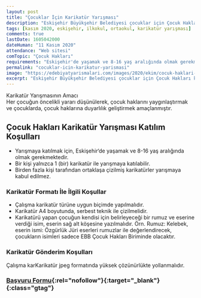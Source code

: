 ```yaml
---
layout: post
title: "Çocuklar İçin Karikatür Yarışması"
description: "Eskişehir Büyükşehir Belediyesi çocuklar için Çocuk Hakları konulu Karikatür Yarışması düzenliyor."
tags: [kasım 2020, eskişehir, ilkokul, ortaokul, karikatür yarışması]
comments: true
lastDate: 1605042000
dateHuman: "11 Kasım 2020"
attendance: "Web sitesi"
comTopic: "Çocuk Hakları"
requirements: "Eskişehir'de yaşamak ve 8-16 yaş aralığında olmak gerekmektedir."
permalink: "cocuklar-icin-karikatur-yarismasi"
image: "https://edebiyatyarismalari.com/images/2020/ekim/cocuk-haklari-karikatur-yarismasi.jpg"
excerpt: "Eskişehir Büyükşehir Belediyesi çocuklar için Çocuk Hakları konulu Karikatür Yarışması düzenliyor."
---
```


Karikatür Yarışmasının Amacı  
Her çocuğun öncelikli yararı düşünülerek, çocuk haklarını yaygınlaştırmak ve çocuklarda, çocuk haklarına duyarlılık geliştirmek amaçlanmıştır.

## Çocuk Hakları Karikatür Yarışması Katılım Koşulları
- Yarışmaya katılmak için, Eskişehir‘de yaşamak ve 8-16 yaş aralığında olmak gerekmektedir.
- Bir kişi yalnızca 1 (bir) karikatür ile yarışmaya katılabilir.
- Birden fazla kişi tarafından ortaklaşa çizilmiş karikatürler yarışmaya kabul edilmez.

### Karikatür Formatı İle İlgili Koşullar
- Çalışma karikatür türüne uygun biçimde yapılmalıdır.
- Karikatür A4 boyutunda, serbest teknik ile çizilmelidir.
- Karikatürü yapan çocuğun kendisi için belirleyeceği bir rumuz ve eserine verdiği isim, eserin sağ alt köşesine yazılmalıdır. Örn. Rumuz: Kelebek, eserin ismi: Özgürlük Jüri eserleri rumuzlar ile değerlendirecek, çocukların isimleri sadece EBB Çocuk Hakları Biriminde olacaktır.

### Karikatür Gönderim Koşulları
Çalışma karKarikatür jpeg formatında yüksek çözünürlükte yollanmalıdır.

### [Başvuru Formu](https://www.eskisehir.bel.tr/yarisma/index2.php?tip=1&ref=edebiyatyarismalari.com){:rel="nofollow"}{:target="_blank"}{:class="gtag"}